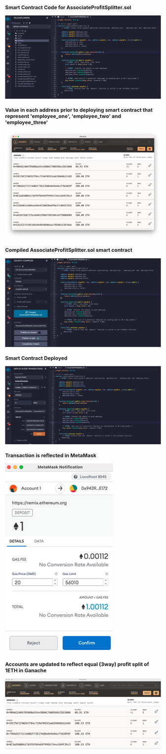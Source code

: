 ### Smart Contract Code for AssociateProfitSplitter.sol
![](screenshots/APS.png)

### Value in each address prior to deploying smart contract that represent 'employee_one', 'employee_two' and 'employee_three'

![](screenshots/Acc_Val_tx.png)

### Compiled AssociateProfitSplitter.sol smart contract

![](screenshots/APS_compiled.png)

### Smart Contract Deployed
![](screenshots/APS_executes.png)

### Transaction is reflected in MetaMask
![](screenshots/Confirming_1ETH.png)

### Accounts are updated to reflect equal (3way) profit split of 1ETH in Ganache
![](screenshots/Ganache_confirmed.png)